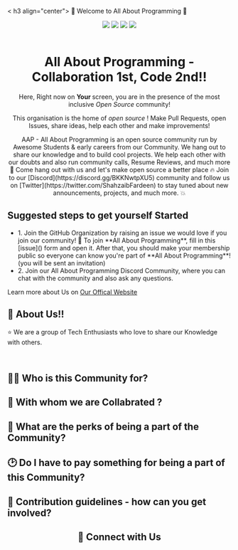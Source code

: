 <!-- First Panel -->
<
h3 align="center">
    🎉 Welcome to All About Programming 🎉
</h3>
    <p align = "center">
    <a href="" /></a>
</p>

<div align="center">
    <a href="https://discord.gg/BKKNwtpXU5"><img src="https://img.shields.io/discord/848276970851926036.svg?logo=discord&colorB=7289DA" /></a>
    <a href=""><img src="https://img.shields.io/badge/Twitter-All%20About%20Programming-blue?logo=twitter&logoColor=blue&color=blue"/></a>
    <a href="https://www.linkedin.com/company/all-about-programming/"><img src="https://img.shields.io/badge/LinkedIn-All%20About%20Programming-blue?logo=linkedin&logoColor=blue&color=darkcyan" /></a>
    <a href=""><img src="https://img.shields.io/badge/Instagram-All%20About%20Programming-red?logo=instagram&logoColor=red&color=red" /></a>
</div>
<br>

<!-- Second Panel -->
<div align="center">
    <h1> All About Programming - Collaboration 1st, Code 2nd!! </h1>
    <p> Here, Right now on <b> Your </b> screen, you are in the presence of the most inclusive <i> Open Source </i> community! </p>
    <p> This organisation is the home of <i> open source </i>! Make Pull Requests, open Issues, share ideas, help each other and make improvements! </p>
    <p> AAP - All About Programming is an open source community run by Awesome Students & early careers from our Community. We hang out to share our knowledge and to build cool projects. We help each other with our doubts and also run community calls, Resume Reviews, and much more 🚀 Come hang out with us and let's make open source a better place 🔥 Join to our [Discord](https://discord.gg/BKKNwtpXU5) community and follow us on [Twitter](https://twitter.com/ShahzaibFardeen) to stay tuned about new announcements, projects, and much more. 💥 </p>

</div>

<!-- Third Panel -->
<h2> Suggested steps to get yourself Started </h2>
<ul>
    <li> 1. Join the GitHub Organization by raising an <a> issue </a> we would love if you join our community! 🙌 To join **All About Programming**, fill in this [issue]() form and open it. After that, you should make your membership public so everyone can know you're part of **All About Programming**! 
        (you will be sent an invitation) </li>
    <li> 2. Join our All About Programming <a> Discord </a> Community, where you can chat with the community and also ask any questions. </li>
    
</ul>
<p> Learn more about Us on <a href="gndu.club/All-About-Programming"> Our Offical Website </a> </p>
</p>


<h2> 🙋‍ About Us!! </h2>

<p>
    ⭐ We are a group of Tech Enthusiasts who love to share our Knowledge with others. <br>
</p> <br />

<h2> 👨‍💻 Who is this Community for? </h2>

<h2> 👭 With whom we are Collabrated ? </h2>

<h2> 🔰 What are the perks of being a part of the Community? </h2>

<h2> 🕑 Do I have to pay something for being a part of this Community? </h2>

<h2> 🌈 Contribution guidelines - how can you get involved? </h2>

<h2 align="center"> 🔗 Connect with Us </h2>

<!--
👩‍💻 Useful resources - where can the community find your docs? Is there anything else the community should know?
-->
